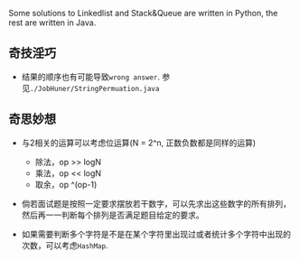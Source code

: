 Some solutions to Linkedlist and Stack&Queue are written in Python, the rest are written in Java.

## 奇技淫巧
- 结果的顺序也有可能导致`wrong answer`. 参见`./JobHuner/StringPermuation.java`
## 奇思妙想
- 与2相关的运算可以考虑位运算(N = 2^n, 正数负数都是同样的运算)
  - 除法，op >> logN
  - 乘法，op << logN
  - 取余，op ^(op-1)
  
- 倘若面试题是按照一定要求摆放若干数字，可以先求出这些数字的所有排列，然后再一一判断每个排列是否满足题目给定的要求。

- 如果需要判断多个字符是不是在某个字符里出现过或者统计多个字符中出现的次数，可以考虑`HashMap`.

